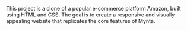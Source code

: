 This project is a clone of a popular e-commerce platform Amazon, built using HTML and CSS. The goal is to create a responsive and visually appealing website that replicates the core features of Mynta.
